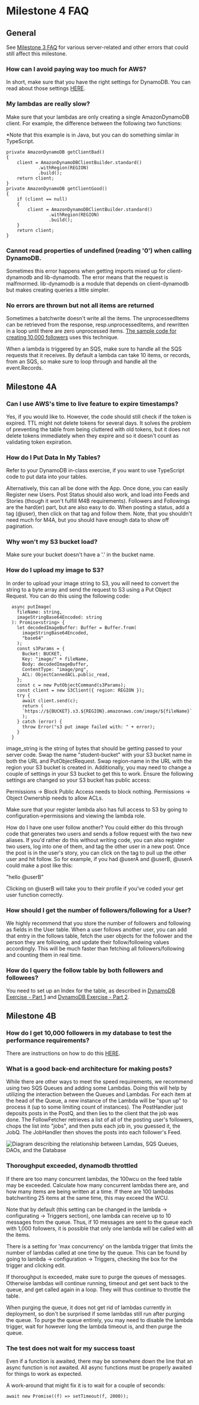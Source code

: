 # Milestone 4 FAQ

## General

See [Milestone 3 FAQ](../milestone-3/milestone-3-faq.md) for various server-related and other errors that could still affect this milestone.

### How can I avoid paying way too much for AWS?

In short, make sure that you have the right settings for DynamoDB. You can read about those settings [HERE](../project-overview/aws-account.md).

### My lambdas are really slow?

Make sure that your lambdas are only creating a single AmazonDynamoDB client. For example, the difference between the following two functions:

*Note that this example is in Java, but you can do something similar in TypeScript.

```
private AmazonDynamoDB getClientBad()
{
    client = AmazonDynamoDBClientBuilder.standard()
            .withRegion(REGION)
            .build();
    return client;
}
private AmazonDynamoDB getClientGood()
{
    if (client == null)
    {
        client = AmazonDynamoDBClientBuilder.standard()
                .withRegion(REGION)
                .build();
    }
    return client;
}
```

### Cannot read properties of undefined (reading '0') when calling DynamoDB.

Sometimes this error happens when getting imports mixed up for client-dynamodb and lib-dynamodb. The error means that the request is malfmormed. lib-dynamodb is a module that depends on client-dynamodb but makes creating queries a little simpler.

### No errors are thrown but not all items are returned

Sometimes a batchwrite doesn't write all the items. The unprocessedItems can be retrieved from the response, resp.unprocessedItems, and rewritten in a loop until there are zero unprocessed items. [The sample code for creating 10,000 followers](./dynamodb-batch-write-example.md) uses this technique.

When a lambda is triggered by an SQS, make sure to handle all the SQS requests that it receives. By default a lambda can take 10 items, or records, from an SQS, so make sure to loop through and handle all the event.Records.

## Milestone 4A

### Can I use AWS's time to live feature to expire timestamps?

Yes, if you would like to. However, the code should still check if the token is expired. TTL might not delete tokens for several days. It solves the problem of preventing the table from being cluttered with old tokens, but it does not delete tokens immediately when they expire and so it doesn't count as validating token expiration.

### How do I Put Data In My Tables?

Refer to your DynamoDB in-class exercise, if you want to use TypeScript code to put data into your tables.

Alternatively, this can all be done with the App. Once done, you can easily Register new Users. Post Status should also work, and load into Feeds and Stories (though it won't fulfill M4B requirements). Followers and Followings are the hard(er) part, but are also easy to do. When posting a status, add a tag (@user), then click on that tag and follow them. Note, that you shouldn't need much for M4A, but you should have enough data to show off pagination.

### Why won't my S3 bucket load?

Make sure your bucket doesn't have a '.' in the bucket name.

### How do I upload my image to S3?

In order to upload your image string to S3, you will need to convert the string to a byte array and send the request to S3 using a Put Object Request. You can do this using the following code:

```
  async putImage(
    fileName: string,
    imageStringBase64Encoded: string
  ): Promise<string> {
    let decodedImageBuffer: Buffer = Buffer.from(
      imageStringBase64Encoded,
      "base64"
    );
    const s3Params = {
      Bucket: BUCKET,
      Key: "image/" + fileName,
      Body: decodedImageBuffer,
      ContentType: "image/png",
      ACL: ObjectCannedACL.public_read,
    };
    const c = new PutObjectCommand(s3Params);
    const client = new S3Client({ region: REGION });
    try {
      await client.send(c);
      return (
      `https://${BUCKET}.s3.${REGION}.amazonaws.com/image/${fileName}`
      );
    } catch (error) {
      throw Error("s3 put image failed with: " + error);
    }
  }
  ```
  
image_string is the string of bytes that should be getting passed to your server code. Swap the name "student-bucket" with your S3 bucket name in both the URL and PutObjectRequest. Swap region-name in the URL with the region your S3 bucket is created in. Additionally, you may need to change a couple of settings in your S3 bucket to get this to work. Ensure the following settings are changed so your S3 bucket has public access:

Permissions -> Block Public Access needs to block nothing.
Permissions -> Object Ownership needs to allow ACLs.

Make sure that your register lambda also has full access to S3 by going to configuration->permissions and viewing the lambda role.

How do I have one user follow another?
You could either do this through code that generates two users and sends a follow request with the two new aliases. If you'd rather do this without writing code, you can also register two users, log into one of them, and tag the other user in a new post. Once the post is in the user's story, you can click on the tag to pull up the other user and hit follow. So for example, if you had @userA and @userB, @userA could make a post like this:

"hello @userB"

Clicking on @userB will take you to their profile if you've coded your get user function correctly.

### How should I get the number of followers/following for a User?

We highly recommend that you store the number of followers and following as fields in the User table. When a user follows another user, you can add that entry in the follows table, fetch the user objects for the follower and the person they are following, and update their follow/following values accordingly. This will be much faster than fetching all followers/following and counting them in real time.

### How do I query the follow table by both followers and followees?

You need to set up an Index for the table, as described in [DynamoDB Exercise - Part 1](../../instruction/cloud-datastore-dynamodb/dynamodb-exercise-1.md) and [DynamoDB Exercise - Part 2](../../instruction/cloud-datastore-dynamodb/dynamodb-exercise-2.md).

## Milestone 4B

### How do I get 10,000 followers in my database to test the performance requirements?

There are instructions on how to do this [HERE](./dynamodb-batch-write-example.md).

### What is a good back-end architecture for making posts?

While there are other ways to meet the speed requirements, we recommend using two SQS Queues and adding some Lambdas.  Doing this will help by utilizing the interaction between the Queues and Lambdas.  For each item at the head of the Queue, a new instance of the Lambda will be "spun up" to process it (up to some limiting count of instances).
The PostHandler just deposits posts in the PostQ, and then lies to the client that the job was done.  The FollowFetcher retrieves a list of all of the posting user's followers, chops the list into "jobs", and then puts each job in, you guessed it, the JobQ.  The JobHandler then shoves the posts into each follower's Feed.

![Diagram describing the relationship between Lamdas, SQS Queues, DAOs, and the Database](./back-end-architecture.png)

### Thoroughput exceeded, dynamodb throttled

If there are too many concurrent lambdas, the 100wcu on the feed table may be exceeded. Calculate how many concurrent lambdas there are, and how many items are being written at a time. If there are 100 lambdas batchwriting 25 items at the same time, this may exceed the WCU. 

Note that by default (this setting can be changed in the lambda -> configurating -> Triggers section), one lambda can receive up to 10 messages from the queue. Thus, if 10 messages are sent to the queue each with 1,000 followers, it is possible that only one lambda will be called with all the items.

There is a setting for 'max concurrency' on the lambda trigger that limits the number of lambdas called at one time by the queue. This can be found by going to lambda -> configuration -> Triggers, checking the box for the trigger and clicking edit.

If thoroughput is exceeded, make sure to purge the queues of messages. Otherwise lambdas will continue running, timeout and get sent back to the queue, and get called again in a loop. They will thus continue to throttle the table.

When purging the queue, it does not get rid of lambdas currently in deployment, so don't be surprised if some lambdas still run after purging the queue. To purge the queue entirely, you may need to disable the lambda trigger, wait for however long the lambda timeout is, and then purge the queue.

### The test does not wait for my success toast

Even if a function is awaited, there may be somewhere down the line that an async function is not awaited. All async functions must be properly awaited for things to work as expected.

A work-around that might fix it is to wait for a couple of seconds:

```
await new Promise((f) => setTimeout(f, 2000));
```

